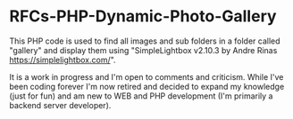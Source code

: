 # RFCs-PHP-Dynamic-Photo-Gallery
This PHP code is used to find all images and sub folders in a folder called "gallery" and display them using "SimpleLightbox v2.10.3 by Andre Rinas https://simplelightbox.com/".

It is a work in progress and I'm open to comments and criticism.  While I've been coding forever I'm now retired and decided to expand my knowledge (just for fun) and am new to WEB and PHP development (I'm primarily a backend server developer).
